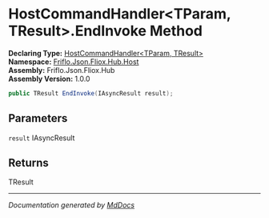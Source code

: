 ﻿<!--  
  <auto-generated>   
    The contents of this file were generated by a tool.  
    Changes to this file may be list if the file is regenerated  
  </auto-generated>   
-->

# HostCommandHandler\<TParam, TResult\>.EndInvoke Method

**Declaring Type:** [HostCommandHandler\<TParam, TResult\>](../index.md)  
**Namespace:** [Friflo.Json.Fliox.Hub.Host](../../index.md)  
**Assembly:** Friflo.Json.Fliox.Hub  
**Assembly Version:** 1.0.0

```csharp
public TResult EndInvoke(IAsyncResult result);
```

## Parameters

`result`  IAsyncResult

## Returns

TResult

___

*Documentation generated by [MdDocs](https://github.com/ap0llo/mddocs)*
